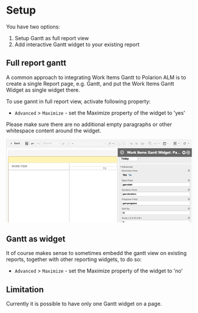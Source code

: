 # Setup

You have two options:

1.	Setup Gantt as full report view
2.	Add interactive Gantt widget to your existing report

##  Full report gantt

A common approach to integrating Work Items Gantt to Polarion ALM is to create a single Report page, e.g. Gantt, and put the Work Items Gantt Widget as single widget there.

To use gannt in full report view, activate following property:

* `Advanced` >  `Maximize` - set the Maximize property of the widget to 'yes'

Please make sure there are no additional empty paragraphs or other whitespace content around the widget.

![Gantt Maximize Widget Property](img/gantt-max-property.png)


##  Gantt as widget

It of course makes sense to sometimes embedd the gantt view on existing reports, together with other reporting widgets, to do so:

* `Advanced` >  `Maximize` - set the Maximize property of the widget to 'no'

## Limitation

Currently it is possible to have only one Gantt widget on a page.

